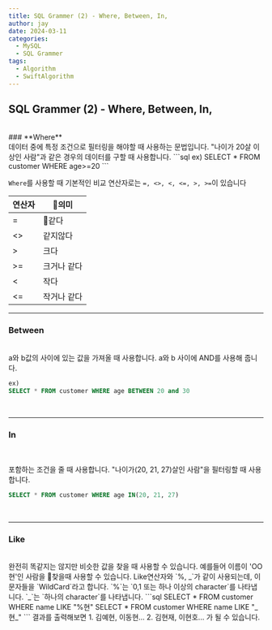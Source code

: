 ```yaml
---
title: SQL Grammer (2) - Where, Between, In,
author: jay
date: 2024-03-11
categories:
  - MySQL
  - SQL Grammer
tags:
  - Algorithm
  - SwiftAlgorithm
---
```

## SQL Grammer (2) - Where, Between, In,
<br>
### **Where**
<br>
데이터 중에 특정 조건으로 필터링을 해야할 때 사용하는 문법입니다. "나이가 20살 이상인 사람"과 같은 경우의 데이터를 구할 때 사용합니다.
```sql
ex)
SELECT * FROM customer WHERE age>=20
```

 `Where`를 사용할 때 기본적인 비교 연산자로는 `=, <>, <, <=, >, >=`이 있습니다

| 연산자 | 의미    |
| --- | ------ |
| =   | 같다    |
| <>  | 같지않다   |
| >   | 크다     |
| >=  | 크거나 같다 |
| <   | 작다     |
| <=  | 작거나 같다 |


---
### **Between**
<br>
a와 b값의 사이에 있는 값을 가져올 때 사용합니다. a와 b 사이에 AND를 사용해 줍니다.

```sql
ex)
SELECT * FROM customer WHERE age BETWEEN 20 and 30
```
<br>

---
### **In**
<br>

포함하는 조건을 줄 때 사용합니다. "나이가(20, 21, 27)살인 사람"을 필터링할 때 사용합니다.

```sql
SELECT * FROM customer WHERE age IN(20, 21, 27)
```
<br>

---
### **Like**
<br>
완전히 똑같지는 않지만 비슷한 값을 찾을 때 사용할 수 있습니다. 예를들어 이름이 'OO현'인 사람을 찾을때 사용할 수 있습니다. Like연산자와 `%, _`가 같이 사용되는데, 이 문자들을 `WildCard`라고 합니다. `%`는 `0,1 또는 하나 이상의 character`를 나타냅니다. `_`는 `하나의 character`를 나타냅니다.
```sql
SELECT * FROM customer WHERE name LIKE "%현"
SELECT * FROM customer WHERE name LIKE "_현_"
```
결과를 출력해보면 
1. 김예현, 이동현...
2. 김현재, 이현호...
가 될 수 있습니다.





